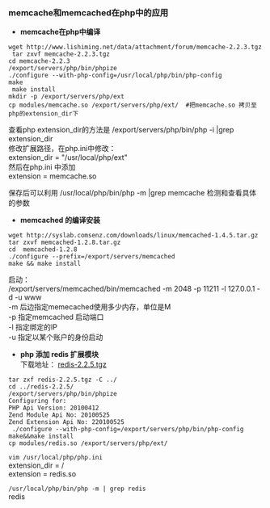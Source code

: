 ### memcache和memcached在php中的应用
* **memcache在php中编译** 
``` daf
wget http://www.lishiming.net/data/attachment/forum/memcache-2.2.3.tgz
 tar zxvf memcache-2.2.3.tgz
cd memcache-2.2.3
/export/servers/php/bin/phpize
./configure --with-php-config=/usr/local/php/bin/php-config
make
 make install
mkdir -p /export/servers/php/ext
cp modules/memcache.so /export/servers/php/ext/  #把memcache.so 拷贝至php的extension_dir下
```  

查看php extension_dir的方法是  /export/servers/php/bin/php -i |grep extension_dir  
修改扩展路径，在php.ini中修改：  
extension_dir = "/usr/local/php/ext"  
然后在php.ini 中添加  
extension = memcache.so  

保存后可以利用 /usr/local/php/bin/php -m |grep memcache 检测和查看具体的参数  


* **memcached 的编译安装**  
```
wget http://syslab.comsenz.com/downloads/linux/memcached-1.4.5.tar.gz
tar zxvf memcached-1.2.8.tar.gz
cd  memcached-1.2.8
./configure --prefix=/export/servers/memcached
make && make install
```
启动：  
/export/servers/memcached/bin/memcached -m 2048 -p 11211 -l 127.0.0.1 -d -u www  
-m  后边指定memecached使用多少内存，单位是M  
-p  指定memcached 启动端口  
-l  指定绑定的IP  
-u  指定以某个账户的身份启动  

* **php 添加 redis 扩展模块**  
下载地址：
[redis-2.2.5.tgz](http://pecl.php.net/get/redis-2.2.5.tgz)
```
tar zxf redis-2.2.5.tgz -C ../
cd ../redis-2.2.5/
/export/servers/php/bin/phpize
Configuring for:
PHP Api Version: 20100412
Zend Module Api No: 20100525
Zend Extension Api No: 220100525
 ./configure --with-php-config=/export/servers/php/bin/php-config
make&&make install
cp modules/redis.so /export/servers/php/ext/
```  

```vim /usr/local/php/php.ini```  
extension_dir = /  
extension = redis.so  

```/usr/local/php/bin/php -m | grep redis```  
redis

